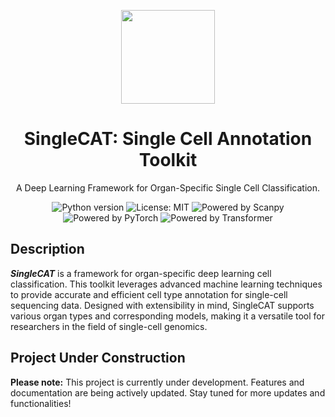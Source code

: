 <p align="center">
  <img src="https://image.marswh.top/1321312321.png" width="150" height="150" />
</p>

<h1 align="center">SingleCAT: Single Cell Annotation Toolkit</h1>
<p align="center">A Deep Learning Framework for Organ-Specific Single Cell Classification.<p>
<p align="center">
  <!-- Python Version -->
  <img src="https://img.shields.io/badge/python-3.10-blue.svg" alt="Python version" />
  
  <!-- License -->
  <img src="https://img.shields.io/badge/license-MIT-green.svg" alt="License: MIT" />

  <!-- Scanpy -->
  <img src="https://img.shields.io/badge/Powered%20by-Scanpy-BLUE.svg" alt="Powered by Scanpy" />

  <!-- PyTorch -->
  <img src="https://img.shields.io/badge/Powered%20by-PyTorch-red.svg" alt="Powered by PyTorch" />

  <!-- Transformer -->
  <img src="https://img.shields.io/badge/Powered%20by-Transformer-yellow.svg" alt="Powered by Transformer" />
</p>


## Description
**_SingleCAT_** is a framework for organ-specific deep learning cell classification. This toolkit leverages advanced machine learning techniques to provide accurate and efficient cell type annotation for single-cell sequencing data. Designed with extensibility in mind, SingleCAT supports various organ types and corresponding models, making it a versatile tool for researchers in the field of single-cell genomics.

## Project Under Construction
**Please note:** This project is currently under development. Features and documentation are being actively updated. Stay tuned for more updates and functionalities!
